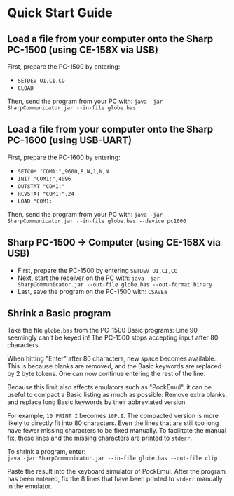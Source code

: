 # Quick Start Guide

## Load a file from your computer onto the Sharp PC-1500 (using CE-158X via USB)
First, prepare the PC-1500 by entering:
* `SETDEV U1,CI,CO`
* `CLOAD`

Then, send the program from your PC with: `java -jar SharpCommunicator.jar --in-file globe.bas`

## Load a file from your computer onto the Sharp PC-1600 (using USB-UART)
First, prepare the PC-1600 by entering:
* `SETCOM "COM1:",9600,8,N,1,N,N`
* `INIT "COM1:",4096`
* `OUTSTAT "COM1:"`
* `RCVSTAT "COM1:",24`
* `LOAD "COM1:`

Then, send the program from your PC with: `java -jar SharpCommunicator.jar --in-file globe.bas --device pc1600`

## Sharp PC-1500 -> Computer (using CE-158X via USB)
* First, prepare the PC-1500 by entering `SETDEV U1,CI,CO`
* Next, start the receiver on the PC with: `java -jar SharpCommunicator.jar --out-file globe.bas --out-format binary`
* Last, save the program on the PC-1500 with: `CSAVEa`

## Shrink a Basic program
Take the file `globe.bas` from the PC-1500 Basic programs: Line 90 seemingly can't be keyed in!
The PC-1500 stops accepting input after 80 characters.

When hitting "Enter" after 80 characters, new space becomes available. This is because blanks are
removed, and the Basic keywords are replaced by 2 byte tokens. One can now continue entering the rest of the line.

Because this limit also affects emulators such as "PockEmul", it can be useful to compact a Basic listing as
much as possible: Remove extra blanks, and replace long Basic keywords by their abbreviated version.

For example, `10 PRINT I` becomes `10P.I`. The compacted version is more likely to directly fit into 80 characters.
Even the lines that are still too long have fewer missing characters to be fixed manually.
To facilitate the manual fix, these lines and the missing characters are printed to `stderr`.

To shrink a program, enter:  
`java -jar SharpCommunicator.jar --in-file globe.bas --out-file clip`

Paste the result into the keyboard simulator of PockEmul. After the program has been
entered, fix the 8 lines that have been printed to `stderr` manually in the emulator.